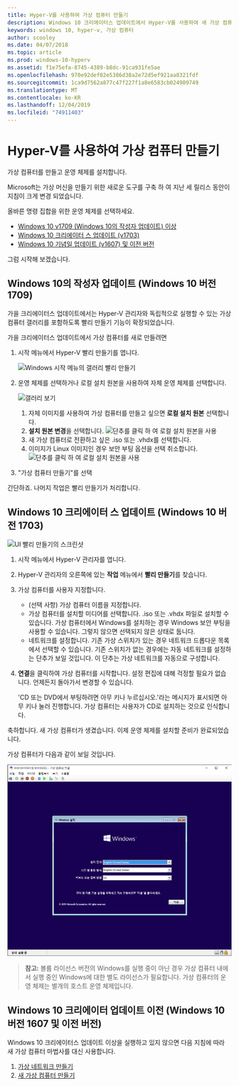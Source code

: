 ```yaml
---
title: Hyper-V를 사용하여 가상 컴퓨터 만들기
description: Windows 10 크리에이터스 업데이트에서 Hyper-V를 사용하여 새 가상 컴퓨터 만들기
keywords: windows 10, hyper-v, 가상 컴퓨터
author: scooley
ms.date: 04/07/2018
ms.topic: article
ms.prod: windows-10-hyperv
ms.assetid: f1e75efa-8745-4389-b8dc-91ca931fe5ae
ms.openlocfilehash: 970e92def02e5386d38a2e72d5ef921aa8321fdf
ms.sourcegitcommit: 1ca9d7562a877c47f227f1a8e6583cb024909749
ms.translationtype: MT
ms.contentlocale: ko-KR
ms.lasthandoff: 12/04/2019
ms.locfileid: "74911403"
---
```

# <a name="create-a-virtual-machine-with-hyper-v"></a>Hyper-V를 사용하여 가상 컴퓨터 만들기

가상 컴퓨터를 만들고 운영 체제를 설치합니다.

Microsoft는 가상 머신을 만들기 위한 새로운 도구를 구축 하 여 지난 세 릴리스 동안이 지침이 크게 변경 되었습니다.

올바른 명령 집합을 위한 운영 체제를 선택하세요.

* [Windows 10 v1709 (Windows 10의 작성자 업데이트) 이상](quick-create-virtual-machine.md#windows-10-fall-creators-update-windows-10-version-1709)
* [Windows 10 크리에이터 스 업데이트 (v1703)](quick-create-virtual-machine.md#windows-10-creators-update-windows-10-version-1703)
* [Windows 10 기념일 업데이트 (v1607) 및 이전 버전](quick-create-virtual-machine.md#before-windows-10-creators-update-windows-10-version-1607-and-earlier)

그럼 시작해 보겠습니다.

## <a name="windows-10-fall-creators-update-windows-10-version-1709"></a>Windows 10의 작성자 업데이트 (Windows 10 버전 1709)

가을 크리에이터스 업데이트에서는 Hyper-V 관리자와 독립적으로 실행할 수 있는 가상 컴퓨터 갤러리를 포함하도록 빨리 만들기 기능이 확장되었습니다.

가을 크리에이터스 업데이트에서 가상 컴퓨터를 새로 만들려면

1. 시작 메뉴에서 Hyper-V 빨리 만들기를 엽니다.

    ![Windows 시작 메뉴의 갤러리 빨리 만들기](media/quick-create-start-menu.png)

1. 운영 체제를 선택하거나 로컬 설치 원본을 사용하여 자체 운영 체제를 선택합니다.

    ![갤러리 보기](media/vmgallery.png)

    1. 자체 이미지를 사용하여 가상 컴퓨터를 만들고 싶으면 **로컬 설치 원본** 선택합니다.
    1. **설치 원본 변경**을 선택합니다.
      ![단추를 클릭 하 여 로컬 설치 원본을 사용](media/change-source.png)
    1. 새 가상 컴퓨터로 전환하고 싶은 .iso 또는 .vhdx를 선택합니다.
    1. 이미지가 Linux 이미지인 경우 보안 부팅 옵션을 선택 취소합니다.
      ![단추를 클릭 하 여 로컬 설치 원본을 사용](media/toggle-secure-boot.png)

1. "가상 컴퓨터 만들기"를 선택

간단하죠.  나머지 작업은 빨리 만들기가 처리합니다.

## <a name="windows-10-creators-update-windows-10-version-1703"></a>Windows 10 크리에이터 스 업데이트 (Windows 10 버전 1703)

![UI 빨리 만들기의 스크린샷](media/quickcreatesteps_inked.jpg)

1. 시작 메뉴에서 Hyper-V 관리자를 엽니다.

1. Hyper-V 관리자의 오른쪽에 있는 **작업** 메뉴에서 **빨리 만들기**를 찾습니다.

1. 가상 컴퓨터를 사용자 지정합니다.

    * (선택 사항) 가상 컴퓨터 이름을 지정합니다.
    * 가상 컴퓨터를 설치할 미디어를 선택합니다. .iso 또는 .vhdx 파일로 설치할 수 있습니다.
    가상 컴퓨터에서 Windows를 설치하는 경우 Windows 보안 부팅을 사용할 수 있습니다. 그렇지 않으면 선택되지 않은 상태로 둡니다.
    * 네트워크를 설정합니다.
    기존 가상 스위치가 있는 경우 네트워크 드롭다운 목록에서 선택할 수 있습니다. 기존 스위치가 없는 경우에는 자동 네트워크를 설정하는 단추가 보일 것입니다. 이 단추는 가상 네트워크를 자동으로 구성합니다.

1. **연결**을 클릭하여 가상 컴퓨터를 시작합니다. 설정 편집에 대해 걱정할 필요가 없습니다. 언제든지 돌아가서 변경할 수 있습니다.

    'CD 또는 DVD에서 부팅하려면 아무 키나 누르십시오.'라는 메시지가 표시되면 아무 키나 눌러 진행합니다.  가상 컴퓨터는 사용자가 CD로 설치하는 것으로 인식합니다.

축하합니다. 새 가상 컴퓨터가 생겼습니다.  이제 운영 체제를 설치할 준비가 완료되었습니다.

가상 컴퓨터가 다음과 같이 보일 것입니다.

![가상 컴퓨터 시작 화면](media/OSDeploy_upd.png)

> **참고:** 볼륨 라이선스 버전의 Windows를 실행 중이 아닌 경우 가상 컴퓨터 내에서 실행 중인 Windows에 대한 별도 라이선스가 필요합니다. 가상 컴퓨터의 운영 체제는 별개의 호스트 운영 체제입니다.

## <a name="before-windows-10-creators-update-windows-10-version-1607-and-earlier"></a>Windows 10 크리에이터 업데이트 이전 (Windows 10 버전 1607 및 이전 버전)

Windows 10 크리에이터스 업데이트 이상을 실행하고 있지 않으면 다음 지침에 따라 새 가상 컴퓨터 마법사를 대신 사용합니다.

1. [가상 네트워크 만들기](connect-to-network.md)
1. [새 가상 컴퓨터 만들기](create-virtual-machine.md)
